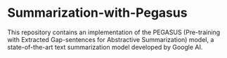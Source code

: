 # Summarization-with-Pegasus
This repository contains an implementation of the PEGASUS (Pre-training with Extracted Gap-sentences for Abstractive Summarization) model, a state-of-the-art text summarization model developed by Google AI. 
